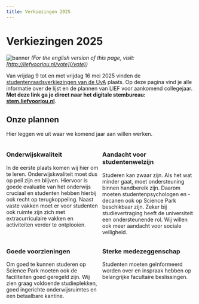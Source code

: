 ```yaml
---
title: Verkiezingen 2025
---
```

# Verkiezingen 2025
![banner](assets/imgs/verkiezingen2025/website_01.jpg)
*(For the english version of this page, visit: [http://liefvoorjou.nl/vote](/vote))*

Van vrijdag 9 tot en met vrijdag 16 mei 2025 vinden de [studentenraadsverkiezingen van de UvA](https://student.uva.nl/onderwerpen/studentenraadsverkiezingen) plaats. Op deze pagina vind je alle informatie over de lijst en de plannen van LIEF voor aankomend collegejaar. **Met deze link ga je direct naar het digitale stembureau: [stem.liefvoorjou.nl](http://stem.liefvoorjou.nl)**.

## Onze plannen
Hier leggen we uit waar we komend jaar aan willen werken.

<div style="display: grid; grid-template-columns: 1fr 1fr; gap: 10px;">
  <div><h3>Onderwijskwaliteit</h3>In de eerste plaats komen wij hier om te leren. Onderwijskwaliteit moet dus op peil zijn en blijven. Hiervoor is goede evaluatie van het onderwijs cruciaal en studenten hebben hierbij ook recht op terugkoppeling. Naast vaste vakken moet er voor studenten ook ruimte zijn zich met extracurriculaire vakken en activiteiten verder te ontplooien.</div>
  <div><h3>Aandacht voor studentenwelzijn</h3>Studeren kan zwaar zijn. Als het wat minder gaat, moet ondersteuning binnen handbereik zijn. Daarom moeten studentenpsychologen en -decanen ook op Science Park beschikbaar zijn. Zeker bij studievertraging heeft de universiteit een ondersteunende rol. Wij willen ook meer aandacht voor sociale veiligheid.</div>
  <div><h3>Goede voorzieningen</h3>Om goed te kunnen studeren op Science Park moeten ook de faciliteiten goed geregeld zijn. Wij zien graag voldoende studieplekken, goed ingerichte onderwijsruimtes en een betaalbare kantine.</div>
  <div><h3>Sterke medezeggenschap</h3>Studenten moeten geïnformeerd worden over en inspraak hebben op belangrijke facultaire beslissingen.</div>
</div>



<!-- ## Onze mensen
Voor volgend collegejaar hebben we de volgende kandidaten klaarstaan:
{% raw %}
<div style="display: grid; grid-template-columns: repeat(3, 1fr); gap: 5px;">
  <div style="padding: 2pt;"><img src="assets/imgs/verkiezingen2025/socials ENkandidaten_01.jpg" width=100%></div>
  <div style="padding: 2pt;"><img src="assets/imgs/verkiezingen2025/socials ENkandidaten_02.jpg" width=100%></div>
  <div style="padding: 2pt;"><img src="assets/imgs/verkiezingen2025/socials ENkandidaten_03.jpg" width=100%></div>
  <div style="padding: 2pt;"><img src="assets/imgs/verkiezingen2025/socials ENkandidaten_04.jpg" width=100%></div>
  <div style="padding: 2pt;"><img src="assets/imgs/verkiezingen2025/socials ENkandidaten_05.jpg" width=100%></div>
  <div style="padding: 2pt;"><img src="assets/imgs/verkiezingen2025/socials ENkandidaten_06.png" width=100%></div>
  <div style="padding: 2pt;"><img src="assets/imgs/verkiezingen2025/socials ENkandidaten_07.jpg" width=100%></div>
  <div style="padding: 2pt;"><img src="assets/imgs/verkiezingen2025/socials ENkandidaten_08.jpg" width=100%></div>
  <div style="padding: 2pt;"><img src="assets/imgs/verkiezingen2025/socials ENkandidaten_09.jpg" width=100%></div>
</div>
{% endraw %} -->
